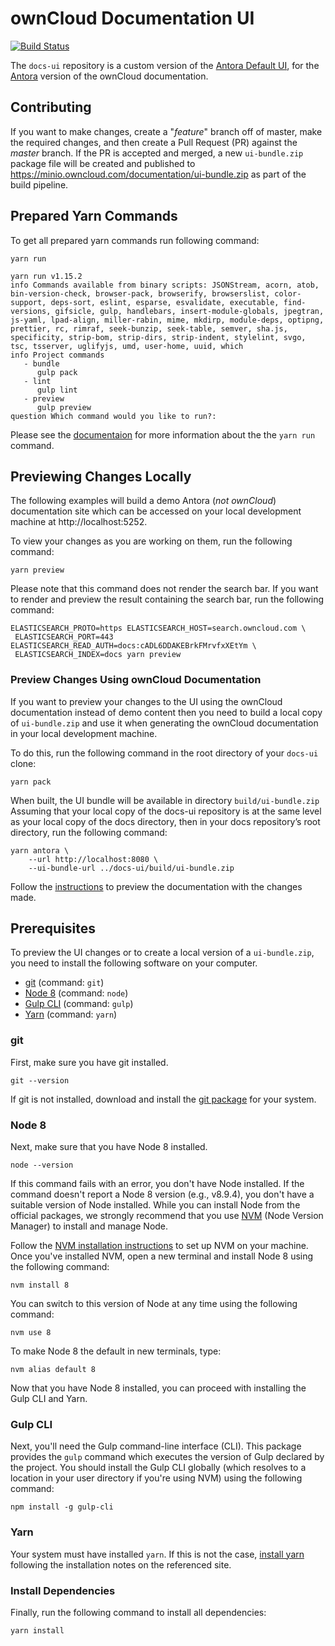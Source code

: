 # ownCloud Documentation UI

[![Build Status](http://drone.owncloud.com/api/badges/owncloud/docs-ui/status.svg)](http://drone.owncloud.com/owncloud/docs-ui)

[link-Antora-Default-UI]: https://gitlab.com/antora/antora-ui-default
[link-Antora]: https://antora.org
[link-ui_bundle.zip]: https://minio.owncloud.com/documentation/ui-bundle.zip
[link-README]: https://github.com/owncloud/docs
[link-git]: https://git-scm.com
[link-Node-8]: https://nodejs.org
[link-Gulp-CLI]: http://gulpjs.com
[link-Yarn]: https://yarnpkg.com
[link-git-package]: https://git-scm.com/downloads
[link-nvm]: https://github.com/creationix/nvm
[link-nvm-installation-instructions]: https://github.com/creationix/nvm#installation
[link-preview]: https://github.com/owncloud/docs/blob/master/docs/build-the-docs.md#viewing-the-html-documentation


The `docs-ui` repository is a custom version of the [Antora Default UI][link-Antora-Default-UI], for the [Antora][link-Antora] version of the ownCloud documentation.

## Contributing

If you want to make changes, create a "_feature_" branch off of master, make the required changes, and then create a Pull Request (PR) against the _master_ branch.
If the PR is accepted and merged, a new `ui-bundle.zip` package file will be created and published to https://minio.owncloud.com/documentation/ui-bundle.zip as part of the build pipeline.

## Prepared Yarn Commands

To get all prepared yarn commands run following command:

```console
yarn run

yarn run v1.15.2
info Commands available from binary scripts: JSONStream, acorn, atob, bin-version-check, browser-pack, browserify, browserslist, color-support, deps-sort, eslint, esparse, esvalidate, executable, find-versions, gifsicle, gulp, handlebars, insert-module-globals, jpegtran, js-yaml, lpad-align, miller-rabin, mime, mkdirp, module-deps, optipng, prettier, rc, rimraf, seek-bunzip, seek-table, semver, sha.js, specificity, strip-bom, strip-dirs, strip-indent, stylelint, svgo, tsc, tsserver, uglifyjs, umd, user-home, uuid, which
info Project commands
   - bundle
      gulp pack
   - lint
      gulp lint
   - preview
      gulp preview
question Which command would you like to run?: 
```
Please see the [documentaion](https://yarnpkg.com/lang/en/docs/cli/run/)
for more information about the the `yarn run` command.

## Previewing Changes Locally

The following examples will build a demo Antora (_not ownCloud_) documentation site which can be accessed on your local development machine at http://localhost:5252.


To view your changes as you are working on them, run the following command:

```console
yarn preview
```
Please note that this command does not render the search bar.
If you want to render and preview the result containing the search bar, run the following command:

```console
ELASTICSEARCH_PROTO=https ELASTICSEARCH_HOST=search.owncloud.com \
 ELASTICSEARCH_PORT=443 ELASTICSEARCH_READ_AUTH=docs:cADL6DDAKEBrkFMrvfxXEtYm \
 ELASTICSEARCH_INDEX=docs yarn preview
```

### Preview Changes Using ownCloud Documentation

If you want to preview your changes to the UI using the ownCloud documentation instead of demo content then you need to build a local copy of `ui-bundle.zip` and use it when generating the ownCloud documentation in your local development machine.

To do this, run the following command in the root directory of your `docs-ui` clone:

```console
yarn pack
```

When built, the UI bundle will be available in directory `build/ui-bundle.zip`
Assuming that your local copy of the docs-ui repository is at the same level as your local copy of the docs directory, then in your docs repository’s root directory, run the following command:

```console
yarn antora \
    --url http://localhost:8080 \
    --ui-bundle-url ../docs-ui/build/ui-bundle.zip 
```

Follow the [instructions][link-preview] to preview the documentation with the changes made.

## Prerequisites

To preview the UI changes or to create a local version of a `ui-bundle.zip`, you need to install the following software on your computer.

* [git][link-git] (command: `git`)
* [Node 8][link-Node-8] (command: `node`)
* [Gulp CLI][link-Gulp-CLI] (command: `gulp`)
* [Yarn][link-Yarn] (command: `yarn`)

### git

First, make sure you have git installed.

```
git --version
```

If git is not installed, download and install the [git package][link-git-package] for your system.

### Node 8

Next, make sure that you have Node 8 installed.

```
node --version
```

If this command fails with an error, you don't have Node installed.
If the command doesn't report a Node 8 version (e.g., v8.9.4), you don't have a suitable version of Node installed.
While you can install Node from the official packages, we strongly recommend that you use [NVM][link-nvm] (Node Version Manager) to install and manage Node.

Follow the [NVM installation instructions][link-nvm-installation-instructions] to set up NVM on your machine.
Once you've installed NVM, open a new terminal and install Node 8 using the following command:

```
nvm install 8
```

You can switch to this version of Node at any time using the following command:

```
nvm use 8
```

To make Node 8 the default in new terminals, type:

```
nvm alias default 8
```

Now that you have Node 8 installed, you can proceed with installing the Gulp CLI and Yarn.

### Gulp CLI

Next, you'll need the Gulp command-line interface (CLI).
This package provides the `gulp` command which executes the version of Gulp declared by the project.
You should install the Gulp CLI globally (which resolves to a location in your user directory if you're using NVM)
using the following command:

```
npm install -g gulp-cli
```

### Yarn

Your system must have installed `yarn`. If this is not the case,
[install yarn](https://yarnpkg.com/lang/en/docs/install) following the installation
notes on the referenced site.

### Install Dependencies

Finally, run the following command to install all dependencies:

```
yarn install
```
